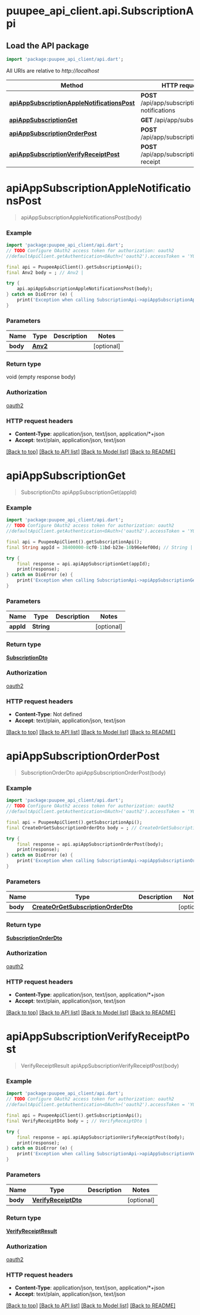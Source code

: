 # puupee_api_client.api.SubscriptionApi

## Load the API package
```dart
import 'package:puupee_api_client/api.dart';
```

All URIs are relative to *http://localhost*

Method | HTTP request | Description
------------- | ------------- | -------------
[**apiAppSubscriptionAppleNotificationsPost**](SubscriptionApi.md#apiappsubscriptionapplenotificationspost) | **POST** /api/app/subscription/apple-notifications | 
[**apiAppSubscriptionGet**](SubscriptionApi.md#apiappsubscriptionget) | **GET** /api/app/subscription | 
[**apiAppSubscriptionOrderPost**](SubscriptionApi.md#apiappsubscriptionorderpost) | **POST** /api/app/subscription/order | 
[**apiAppSubscriptionVerifyReceiptPost**](SubscriptionApi.md#apiappsubscriptionverifyreceiptpost) | **POST** /api/app/subscription/verify-receipt | 


# **apiAppSubscriptionAppleNotificationsPost**
> apiAppSubscriptionAppleNotificationsPost(body)



### Example
```dart
import 'package:puupee_api_client/api.dart';
// TODO Configure OAuth2 access token for authorization: oauth2
//defaultApiClient.getAuthentication<OAuth>('oauth2').accessToken = 'YOUR_ACCESS_TOKEN';

final api = PuupeeApiClient().getSubscriptionApi();
final Anv2 body = ; // Anv2 | 

try {
    api.apiAppSubscriptionAppleNotificationsPost(body);
} catch on DioError (e) {
    print('Exception when calling SubscriptionApi->apiAppSubscriptionAppleNotificationsPost: $e\n');
}
```

### Parameters

Name | Type | Description  | Notes
------------- | ------------- | ------------- | -------------
 **body** | [**Anv2**](Anv2.md)|  | [optional] 

### Return type

void (empty response body)

### Authorization

[oauth2](../README.md#oauth2)

### HTTP request headers

 - **Content-Type**: application/json, text/json, application/*+json
 - **Accept**: text/plain, application/json, text/json

[[Back to top]](#) [[Back to API list]](../README.md#documentation-for-api-endpoints) [[Back to Model list]](../README.md#documentation-for-models) [[Back to README]](../README.md)

# **apiAppSubscriptionGet**
> SubscriptionDto apiAppSubscriptionGet(appId)



### Example
```dart
import 'package:puupee_api_client/api.dart';
// TODO Configure OAuth2 access token for authorization: oauth2
//defaultApiClient.getAuthentication<OAuth>('oauth2').accessToken = 'YOUR_ACCESS_TOKEN';

final api = PuupeeApiClient().getSubscriptionApi();
final String appId = 38400000-8cf0-11bd-b23e-10b96e4ef00d; // String | 

try {
    final response = api.apiAppSubscriptionGet(appId);
    print(response);
} catch on DioError (e) {
    print('Exception when calling SubscriptionApi->apiAppSubscriptionGet: $e\n');
}
```

### Parameters

Name | Type | Description  | Notes
------------- | ------------- | ------------- | -------------
 **appId** | **String**|  | [optional] 

### Return type

[**SubscriptionDto**](SubscriptionDto.md)

### Authorization

[oauth2](../README.md#oauth2)

### HTTP request headers

 - **Content-Type**: Not defined
 - **Accept**: text/plain, application/json, text/json

[[Back to top]](#) [[Back to API list]](../README.md#documentation-for-api-endpoints) [[Back to Model list]](../README.md#documentation-for-models) [[Back to README]](../README.md)

# **apiAppSubscriptionOrderPost**
> SubscriptionOrderDto apiAppSubscriptionOrderPost(body)



### Example
```dart
import 'package:puupee_api_client/api.dart';
// TODO Configure OAuth2 access token for authorization: oauth2
//defaultApiClient.getAuthentication<OAuth>('oauth2').accessToken = 'YOUR_ACCESS_TOKEN';

final api = PuupeeApiClient().getSubscriptionApi();
final CreateOrGetSubscriptionOrderDto body = ; // CreateOrGetSubscriptionOrderDto | 

try {
    final response = api.apiAppSubscriptionOrderPost(body);
    print(response);
} catch on DioError (e) {
    print('Exception when calling SubscriptionApi->apiAppSubscriptionOrderPost: $e\n');
}
```

### Parameters

Name | Type | Description  | Notes
------------- | ------------- | ------------- | -------------
 **body** | [**CreateOrGetSubscriptionOrderDto**](CreateOrGetSubscriptionOrderDto.md)|  | [optional] 

### Return type

[**SubscriptionOrderDto**](SubscriptionOrderDto.md)

### Authorization

[oauth2](../README.md#oauth2)

### HTTP request headers

 - **Content-Type**: application/json, text/json, application/*+json
 - **Accept**: text/plain, application/json, text/json

[[Back to top]](#) [[Back to API list]](../README.md#documentation-for-api-endpoints) [[Back to Model list]](../README.md#documentation-for-models) [[Back to README]](../README.md)

# **apiAppSubscriptionVerifyReceiptPost**
> VerifyReceiptResult apiAppSubscriptionVerifyReceiptPost(body)



### Example
```dart
import 'package:puupee_api_client/api.dart';
// TODO Configure OAuth2 access token for authorization: oauth2
//defaultApiClient.getAuthentication<OAuth>('oauth2').accessToken = 'YOUR_ACCESS_TOKEN';

final api = PuupeeApiClient().getSubscriptionApi();
final VerifyReceiptDto body = ; // VerifyReceiptDto | 

try {
    final response = api.apiAppSubscriptionVerifyReceiptPost(body);
    print(response);
} catch on DioError (e) {
    print('Exception when calling SubscriptionApi->apiAppSubscriptionVerifyReceiptPost: $e\n');
}
```

### Parameters

Name | Type | Description  | Notes
------------- | ------------- | ------------- | -------------
 **body** | [**VerifyReceiptDto**](VerifyReceiptDto.md)|  | [optional] 

### Return type

[**VerifyReceiptResult**](VerifyReceiptResult.md)

### Authorization

[oauth2](../README.md#oauth2)

### HTTP request headers

 - **Content-Type**: application/json, text/json, application/*+json
 - **Accept**: text/plain, application/json, text/json

[[Back to top]](#) [[Back to API list]](../README.md#documentation-for-api-endpoints) [[Back to Model list]](../README.md#documentation-for-models) [[Back to README]](../README.md)

